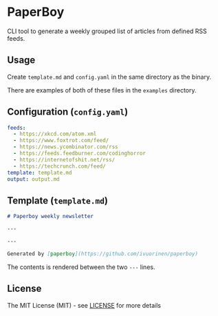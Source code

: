 # PaperBoy

CLI tool to generate a weekly grouped list of articles from defined RSS feeds.

## Usage

Create `template.md` and `config.yaml` in the same directory as the binary.

There are examples of both of these files in the `examples` directory.

## Configuration (`config.yaml`)

```yaml
feeds:
  - https://xkcd.com/atom.xml
  - https://www.foxtrot.com/feed/
  - https://news.ycombinator.com/rss
  - https://feeds.feedburner.com/codinghorror
  - https://internetofshit.net/rss/
  - https://techcrunch.com/feed/
template: template.md
output: output.md
```

## Template (`template.md`)

```markdown
# Paperboy weekly newsletter

---

---

Generated by [paperboy](https://github.com/ivuorinen/paperboy)
```

The contents is rendered between the two `---` lines.

## License

The MIT License (MIT) - see [LICENSE](LICENSE.md) for more details

